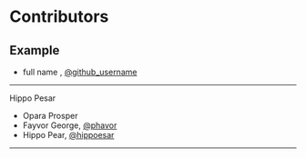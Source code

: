 # Contributors

## Example

- full name , [@github_username](link)

---

Hippo Pesar
- Opara Prosper
- Fayvor George, [@phavor](https://github.com/phavor)
- Hippo Pear,  [@hippoesar](https://github.com/hippoesar)

---